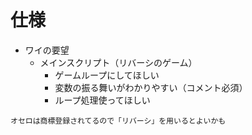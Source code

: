 # 仕様
- ワイの要望
    - メインスクリプト（リバーシのゲーム）
      - ゲームループにしてほしい
      - 変数の振る舞いがわかりやすい（コメント必須）
      - ループ処理使ってほしい

`オセロは商標登録されてるので「リバーシ」を用いるとよいかも`
